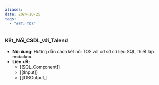 ```yaml
---
aliases: 
date: 2024-10-25
tags:
  - "#ETL-TOS"
---
```

### Kết_Nối_CSDL_với_Talend
   - **Nội dung**: Hướng dẫn cách kết nối TOS với cơ sở dữ liệu SQL, thiết lập metadata.
   - **Liên kết**:
      - [[SQL_Component]]
      - [[tInput]]
      - [[tDBOutput]]
